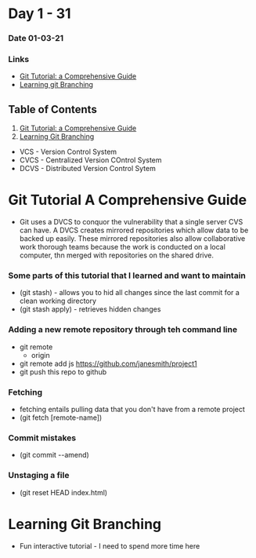 # Day 1 - 31
### Date 01-03-21

### Links
- [Git Tutorial: a Comprehensive Guide](https://blog.udemy.com/git-tutorial-a-comprehensive-guide)
- [Learning git Branching](https://learngitbranching.js.org/)

## Table of Contents
1. [Git Tutorial: a Comprehensive Guide](#git-tutorial-a-comprehensive-guide)
1. [Learning Git Branching](#learning-git-branching)

- VCS - Version Control System
- CVCS - Centralized Version COntrol System
- DCVS - Distributed Version Control Sytem

# Git Tutorial A Comprehensive Guide
- Git uses a DVCS to conquor the vulnerability that a single server CVS can have. A DVCS creates mirrored repositories which allow data to be backed up  easily. These mirrored repositories also allow collaborative work thorough teams because the work is conducted on a local computer, thn merged with repositories on the shared drive.

### Some parts of this tutorial that I learned and want to maintain
- (git stash) - allows you to hid all changes since the last commit for a clean working directory
- (git stash apply) - retrieves hidden changes

### Adding a new remote repository through teh command line
- git remote
    - origin
- git remote add js https://github.com/janesmith/project1
- git push this repo to github

### Fetching
- fetching entails pulling data that you don't have from a remote project
- (git fetch [remote-name])

### Commit mistakes
- (git commit --amend)

### Unstaging a file
- (git reset HEAD index.html)

# Learning Git Branching
 - Fun interactive tutorial - I need to spend more time here